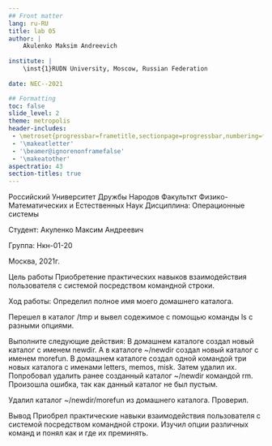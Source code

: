 ```yaml
---
## Front matter
lang: ru-RU
title: lab 05
author: |
	Akulenko Maksim Andreevich
	
institute: |
	\inst{1}RUDN University, Moscow, Russian Federation
	
date: NEC--2021

## Formatting
toc: false
slide_level: 2
theme: metropolis
header-includes: 
 - \metroset{progressbar=frametitle,sectionpage=progressbar,numbering=fraction}
 - '\makeatletter'
 - '\beamer@ignorenonframefalse'
 - '\makeatother'
aspectratio: 43
section-titles: true
---
```

Российский Университет Дружбы Народов
Факульткт Физико-Математических и Естественных Наук
Дисциплина: Операционные системы

Студент: Акуленко Максим Андреевич

Группа: Нкн-01-20

Москва, 2021г.

Цель работы
Приобретение практических навыков взаимодействия пользователя с системой посредством командной строки.

Ход работы:
Определил полное имя моего домашнего каталога.

Перешел в каталог /tmp и вывел содежимое с помощью команды ls с разными опциями.

Выполните следующие действия: В домашнем каталоге создал новый каталог с именем newdir. А в каталоге ~/newdir создал новый каталог с именем morefun. В домашнем каталоге создал одной командой три новых каталога с именами letters, memos, misk. Затем удалил их. Попробовал удалить ранее созданный каталог ~/newdir командой rm. Произошла ошибка, так как данный каталог не был пустым.

Удалил каталог ~/newdir/morefun из домашнего каталога. Проверил.

Вывод
Приобрел практические навыки взаимодействия пользователя с системой посредством командной строки. Изучил опции различных команд и понял как и где их преминять.